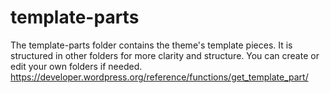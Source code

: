 # template-parts

The template-parts folder contains the theme's template pieces. It is structured in other folders for more clarity and structure. You can create or edit your own folders if needed.<br>
https://developer.wordpress.org/reference/functions/get_template_part/<br>
